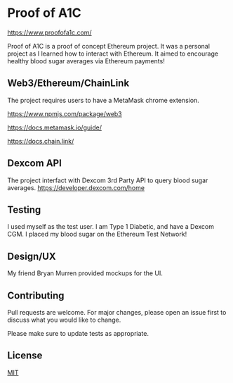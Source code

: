# Proof of A1C

https://www.proofofa1c.com/

Proof of A1C is a proof of concept Ethereum project. It was a personal project as I learned how to interact with Ethereum. It aimed to encourage healthy blood sugar averages via Ethereum payments!

## Web3/Ethereum/ChainLink

The project requires users to have a MetaMask chrome extension. 

https://www.npmjs.com/package/web3

https://docs.metamask.io/guide/

https://docs.chain.link/

## Dexcom API

The project interfact with Dexcom 3rd Party API to query blood sugar averages. 
https://developer.dexcom.com/home

## Testing

I used myself as the test user. I am Type 1 Diabetic, and have a Dexcom CGM. I placed my blood sugar on the Ethereum Test Network!

## Design/UX

My friend Bryan Murren provided mockups for the UI. 

## Contributing

Pull requests are welcome. For major changes, please open an issue first
to discuss what you would like to change.

Please make sure to update tests as appropriate.

## License

[MIT](https://choosealicense.com/licenses/mit/)